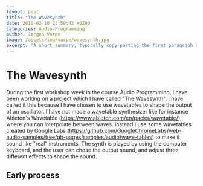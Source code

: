 ```yaml
---
layout: post
title: "The Wavesynth"
date: 2019-02-10 23:59:42 +0200
categories: Audio-Programming
author: Jørgen Varpe
image: /assets/img/varpe/wavesynth.jpg
excerpt: "A short summary, typically copy-pasting the first paragraph of the blog post."
---
```


# The Wavesynth

During the first workshop week in the course Audio Programming, I have been working on a project which I have called "The Wavesynth". I have called it this because I have chosen to use wavetables to shape the output of an oscillator. I have not made a wavetable synthesizer like for instance Ableton's Wavetable (https://www.ableton.com/en/packs/wavetable/), where you can interpolate between waves. instead I use some wavetables created by Google Labs (https://github.com/GoogleChromeLabs/web-audio-samples/tree/gh-pages/samples/audio/wave-tables) to make it sound like "real" instruments. The synth is played by using the computer keyboard, and the user can chose the output sound, and adjust three different effects to shape the sound.

## Early process



